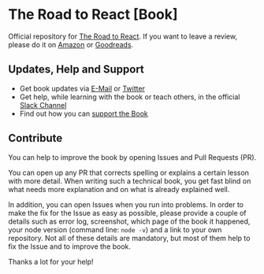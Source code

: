 # The Road to React [Book]

Official repository for [The Road to React](http://roadtoreact.com/). If you want to leave a review, please do it on [Amazon](https://www.amazon.com/dp/B077HJFCQX?tag=21moves-20) or [Goodreads](https://www.goodreads.com/book/show/37503118-the-road-to-learn-react).

## Updates, Help and Support

* Get book updates via [E-Mail](https://www.getrevue.co/profile/rwieruch) or [Twitter](https://twitter.com/rwieruch)
* Get help, while learning with the book or teach others, in the official [Slack Channel](https://slack-the-road-to-learn-react.wieruch.com/)
* Find out how you can [support the Book](https://www.robinwieruch.de/about/)

## Contribute

You can help to improve the book by opening Issues and Pull Requests (PR).

You can open up any PR that corrects spelling or explains a certain lesson with more detail. When writing such a technical book, you get fast blind on what needs more explanation and on what is already explained well.

In addition, you can open Issues when you run into problems. In order to make the fix for the Issue as easy as possible, please provide a couple of details such as error log, screenshot, which page of the book it happened, your node version (command line: `node -v`) and a link to your own repository. Not all of these details are mandatory, but most of them help to fix the Issue and to improve the book.

Thanks a lot for your help!
